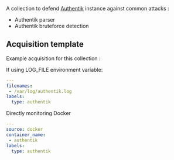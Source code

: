 A collection to defend [Authentik](https://goauthentik.io) instance against common attacks :
 - Authentik parser
 - Authentik bruteforce detection

## Acquisition template

Example acquisition for this collection :

If using LOG_FILE environment variable:
```yaml
---
filenames:
 - /var/log/authentik.log
labels:
  type: authentik
```

Directly monitoring Docker
```yaml
---
source: docker
container_name:
 - authentik
labels:
  type: authentik
```
